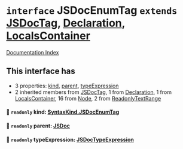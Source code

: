 # `interface` JSDocEnumTag `extends` [JSDocTag](../interface.JSDocTag/README.md), [Declaration](../interface.Declaration/README.md), [LocalsContainer](../interface.LocalsContainer/README.md)

[Documentation Index](../README.md)

## This interface has

- 3 properties:
[kind](#-readonly-kind-syntaxkindjsdocenumtag),
[parent](#-readonly-parent-jsdoc),
[typeExpression](#-readonly-typeexpression-jsdoctypeexpression)
- 2 inherited members from [JSDocTag](../interface.JSDocTag/README.md), 1 from [Declaration](../interface.Declaration/README.md), 1 from [LocalsContainer](../interface.LocalsContainer/README.md), 16 from [Node](../interface.Node/README.md), 2 from [ReadonlyTextRange](../interface.ReadonlyTextRange/README.md)


#### 📄 `readonly` kind: [SyntaxKind.JSDocEnumTag](../enum.SyntaxKind/README.md#jsdocenumtag--340)



#### 📄 `readonly` parent: [JSDoc](../interface.JSDoc/README.md)



#### 📄 `readonly` typeExpression: [JSDocTypeExpression](../interface.JSDocTypeExpression/README.md)



